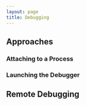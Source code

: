 ```yaml
---
layout: page
title: Debugging
---
```


## Approaches

### Attaching to a Process

### Launching the Debugger

## Remote Debugging